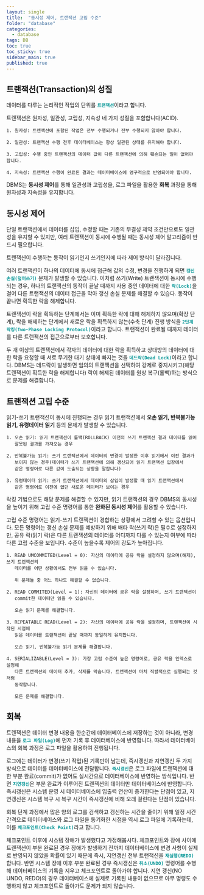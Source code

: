 ```yaml
---
layout: single
title:  "동시성 제어, 트랜잭션 고립 수준"
folder: "database"
categories:
  - database
tags: DB
toc: true
toc_sticky: true
sidebar_main: true
published: true
---
```


## 트랜잭션(Transaction)의 성질
데이터를 다루는 논리적인 작업의 단위를 <span style="color: rgb(3, 150, 150); font-weight: bold;">`트랜잭션`</span>이라고 합니다.

트랜잭션은 원자성, 일관성, 고립성, 지속성 네 가지 성질을 포함합니다(ACID).

	1. 원자성: 트랜잭션에 포함된 작업은 전부 수행되거나 전부 수행되지 않아야 합니다.
    
    2. 일관성: 트랜잭션 수행 전후 데이터베이스는 항상 일관된 상태를 유지해야 합니다.
    
    3. 고립성: 수행 중인 트랜잭션의 데이터 값이 다른 트랜잭션에 의해 훼손되는 일이 없어야 합니다.
    
    4. 지속성: 트랜잭션 수행이 완료된 결과는 데이터베이스에 영구적으로 반영되어야 합니다.

DBMS는 **동시성 제어**를 통해 일관성과 고립성을, 로그 파일을 활용한 **회복** 과정을 통해 원자성과 지속성을 유지합니다.

## 동시성 제어
단일 트랜잭션에서 데이터를 삽입, 수정할 때는 기존의 무결성 제약 조건만으로도 일관성을 유지할 수 있지만, 여러 트랜잭션이 동시에 수행될 때는 동시성 제어 알고리즘이 반드시 필요합니다.

트랜잭션이 수행하는 동작이 읽기인지 쓰기인지에 따라 제어 방식이 달라집니다.

여러 트랜잭션이 하나의 데이터에 동시에 접근해 값의 수정, 변경을 진행하게 되면 <span style="color: rgb(3, 150, 150); font-weight: bold;">`갱신 손실(덮어쓰기)`</span> 문제가 발생할 수 있습니다. 이처럼 쓰기(Write) 트랜잭션이 동시에 수행되는 경우, 하나의 트랜잭션의 동작이 끝날 때까지 사용 중인 데이터에 대한 <span style="color: rgb(3, 150, 150); font-weight: bold;">`락(Lock)`</span>을 걸어 다른 트랜잭션의 데이터 접근을 막아 갱신 손실 문제를 해결할 수 있습다. 동작이 끝나면 획득한 락을 해제합니다.

트랜잭션이 락을 획득하는 단계에서는 이미 획득한 락에 대해 해제하지 않으며(확장 단계), 락을 해제하는 단계에서 새로운 락을 획득하지 않는(수축 단계) 진행 방식을 <span style="color: rgb(3, 150, 150); font-weight: bold;">`2단계 락킹(Two-Phase Locking Protocol)`</span>이라고 합니다. 트랜잭션이 완료될 때까지 데이터를 다른 트랜잭션의 접근으로부터 보호합니다.

두 개 이상의 트랜잭션에서 각자의 데이터에 대한 락을 획득하고 상대방의 데이터에 대한 락을 요청할 때 서로 무기한 대기 상태에 빠지는 것을 <span style="color: rgb(3, 150, 150); font-weight: bold;">`데드락(Dead Lock)`</span>이라고 합니다. DBMS는 데드락이 발생하면 임의의 트랜잭션을 선택하여 강제로 중지시키고(해당 트랜잭션이 획득한 락을 해제합니다) 락이 해제된 데이터를 원상 복구(롤백)하는 방식으로 문제를 해결합니다.

## 트랜잭션 고립 수준
읽기-쓰기 트랜잭션이 동시에 진행되는 경우 읽기 트랜잭션에서 **오손 읽기, 반복불가능 읽기, 유령데이터 읽기** 등의 문제가 발생할 수 있습니다.

	1. 오손 읽기: 읽기 트랜잭션이 롤백(ROLLBACK) 이전의 쓰기 트랜잭션 결과 데이터를 읽어 
       잘못된 결과를 가져오는 경우
    
    2. 반복불가능 읽기: 쓰기 트랜잭션에서 데이터의 변경이 발생한 이후 읽기에서 이전 결과가
       보이지 않는 경우(데이터가 쓰기 트랜잭션에 의해 갱신되어 읽기 트랜잭션 입장에서
       같은 명령어로 다른 값이 도출되는 상황을 말합니다)
    
    3. 유령데이터 읽기: 쓰기 트랜잭션에서 데이터의 삽입이 발생할 때 읽기 트랜잭션에서
       같은 명령어로 이전에 없던 새로운 데이터가 보이는 경우

락킹 기법으로도 해당 문제를 해결할 수 있지만, 읽기 트랜잭션의 경우 DBMS의 동시성을 높이기 위해 고립 수준 명령어를 통한 **완화된 동시성 제어**를 활용할 수 있습니다.

고립 수준 명령어는 읽기-쓰기 트랜잭션이 경합하는 상황에서 고려할 수 있는 옵션입니다. 모든 명령어는 갱신 손실 문제를 예방하기 위해 배타 락(쓰기 락)은 필수로 설정하지만, 공유 락(읽기 락)은 다른 트랜잭션의 데이터를 어디까지 다룰 수 있는지 여부에 따라 다른 고립 수준을 보입니다. 수준이 높을수록 제어의 강도가 높아집니다.

	1. READ UMCOMMITED(Level = 0): 자신의 데이터에 공유 락을 설정하지 않으며(해제), 쓰기 트랜잭션의
       데이터를 어떤 상황에서도 전부 읽을 수 있습니다.
       
       위 문제들 중 어느 하나도 해결할 수 없습니다.
       
    2. READ COMMITED(Level = 1): 자신의 데이터에 공유 락을 설정하며, 쓰기 트랜잭션이
       commit한 데이터만 읽을 수 있습니다.
       
       오손 읽기 문제를 해결합니다.
       
    3. REPEATABLE READ(Level = 2): 자신의 데이터에 공유 락을 설정하며, 트랜잭션이 시작된 시점에
       읽은 데이터를 트랜잭션이 끝날 때까지 동일하게 유지합니다. 
       
       오손 읽기, 반복불가능 읽기 문제를 해결합니다.
       
    4. SERIALIZABLE(Level = 3): 가장 고립 수준이 높은 명령어로, 공유 락을 인덱스로 설정해
       다른 트랜잭션의 데이터 추가, 삭제를 막습니다. 트랜잭션이 마치 직렬적으로 실행되는 것처럼
       동작합니다.
       
       모든 문제를 해결합니다.

## 회복
트렌잭션은 데이터 변경 내용을 한순간에 데이터베이스에 저장하는 것이 아니라, 변경 내용을 <span style="color: rgb(3, 150, 150); font-weight: bold;">`로그 파일(Log)`</span>에 먼저 기록 후 데이터베이스에 반영합니다. 따라서 데이터베이스의 회복 과정은 로그 파일을 활용하여 진행됩니다.

로그에는 데이터가 변경(쓰기 작업)된 기록만이 남는데, 즉시갱신과 지연갱신 두 가지 방식으로 데이터를 데이터베이스에 전달합니다. <span style="color: rgb(3, 150, 150); font-weight: bold;">`즉시갱신`</span>은 로그 파일에 트랜잭션에 대한 부분 완료(commit)가 없어도 실시간으로 데이터베이스에 반영하는 방식입니다. 반면 <span style="color: rgb(3, 150, 150); font-weight: bold;">`지연갱신`</span>은 부분 완료가 이루어진 트랜젝션의 데이터만 데이터베이스에 반영합니다. 즉시갱신은 시스템 운영 시 데이터베이스에 입출력 연산이 증가한다는 단점이 있고, 지연갱신은 시스템 복구 시 복구 시간이 즉시갱신에 비해 오래 걸린다는 단점이 있습니다.

회복 단계 과정에서 많은 양의 로그를 검색하고 갱신하는 시간을 줄이기 위해 일정 시간 간격으로 데이터베이스와 로그 파일을 동기화한 시점을 역시 로그 파일에 기록하는데, 이를 <span style="color: rgb(3, 150, 150); font-weight: bold;">`체크포인트(Check Point)`</span>라고 합니다.

체크포인트 이후에 시스템 장애가 발생했다고 가정해봅시다. 체크포인트와 장애 사이에 트랜잭션이 부분 완료된 경우 장애가 발생하기 전까지 데이터베이스에 변경 사항이 실제로 반영되지 않았을 확률이 있기 때문에 즉시, 지연갱신 전부 트랜잭션을 <span style="color: rgb(3, 150, 150); font-weight: bold;">`재실행(REDO)`</span>합니다. 반면 시스템 장애 이후 부분 완료된 경우 즉시갱신은 <span style="color: rgb(3, 150, 150); font-weight: bold;">`취소(UNDO)`</span> 명령어를 수행해 데이터베이스의 기록을 지우고 체크포인트로 돌아가야 합니다. 지연 갱신(NO UNDO, REDO)의 경우 데이터베이스에 실제로 기록된 내용이 없으므로 아무 명령도 수행하지 않고 체크포인트로 돌아가도 문제가 되지 않습니다.